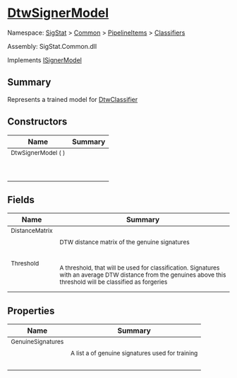 # [DtwSignerModel](./DtwSignerModel.md)

Namespace: [SigStat]() > [Common](./../../README.md) > [PipelineItems]() > [Classifiers](./README.md)

Assembly: SigStat.Common.dll

Implements [ISignerModel](./../../Pipeline/ISignerModel.md)

## Summary
Represents a trained model for [DtwClassifier](https://github.com/hargitomi97/sigstat/blob/master/docs/md/SigStat/Common/PipelineItems/Classifiers/DtwClassifier.md)

## Constructors

| Name | Summary | 
| --- | --- | 
| <sub>DtwSignerModel (  )</sub><p>&nbsp;</p>| <sub></sub>| <br>


## Fields

| Name | Summary | 
| --- | --- | 
| <sub>DistanceMatrix</sub><p>&nbsp;</p>| <sub>DTW distance matrix of the genuine signatures</sub>| <br>
| <sub>Threshold</sub><p>&nbsp;</p>| <sub>A threshold, that will be used for classification. Signatures with  an average DTW distance from the genuines above this threshold will  be classified as forgeries</sub>| <br>


## Properties

| Name | Summary | 
| --- | --- | 
| <sub>GenuineSignatures</sub><p>&nbsp;</p>| <sub>A list a of genuine signatures used for training</sub>| <br>


